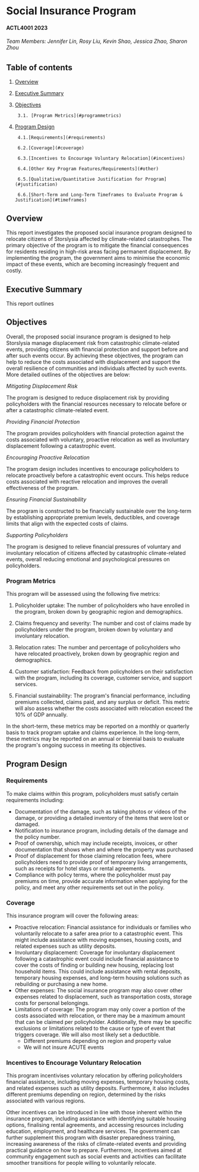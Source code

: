 # Social Insurance Program 

#### ACTL4001 2023 

###### Team Members: Jennifer Lin, Rosy Liu, Kevin Shao, Jessica Zhao, Sharon Zhou 

## Table of contents
1. [Overview](#overview)
2. [Executive Summary](#executivesum)
3. [Objectives](#objectives)

        3.1. [Program Metrics](#programmetrics)
4. [Program Design](#programdesign)

        4.1.[Requirements](#requirements)
        
        6.2.[Coverage](#coverage)
        
        6.3.[Incentives to Encourage Voluntary Relocation](#incentives)
        
        6.4.[Other Key Program Features/Requirements](#other)
        
        6.5.[Qualitative/Quantitative Justification for Program](#justification)
     
        6.6.[Short-Term and Long-Term Timeframes to Evaluate Program & Justification](#timeframes)
    
## Overview <a name="overview"></a>
This report investigates the proposed social insurance program designed to relocate citizens of Storslysia affected by climate-related catastrophes. The primary objective of the program is to mitigate the financial consequences for residents residing in high-risk areas facing permanent displacement. By implementing the program, the government aims to minimise the economic impact of these events, which are becoming increasingly frequent and costly. 

## Executive Summary <a name="executivesum"></a>
This report outlines  

## Objectives <a name="objectives"></a>
Overall, the proposed social insurance program is designed to help Storslysia manage displacement risk from catastrophic climate-related events, providing citizens with financial protection and support before and after such events occur. By achieving these objectives, the program can help to reduce the costs associated with displacement and support the overall resilience of communities and individuals affected by such events. More detailed outlines of the objectives are below: 

*Mitigating Displacement Risk*

The program is designed to reduce displacement risk by providing policyholders with the financial resources necessary to relocate before or after a catastrophic climate-related event. 

*Providing Financial Protection* 

The program provides policyholders with financial protection against the costs associated with voluntary, proactive relocation as well as involuntary displacement following a catastrophic event. 

*Encouraging Proactive Relocation*

The program design includes incentives to encourage policyholders to relocate proactively before a catastrophic event occurs. This helps reduce costs associated with reactive relocation and improves the overall effectiveness of the program. 

*Ensuring Financial Sustainability*

The program is constructed to be financially sustainable over the long-term by establishing appropriate premium levels, deductibles, and coverage limits that align with the expected costs of claims. 

*Supporting Policyholders*

The program is designed to relieve financial pressures of voluntary and involuntary relocation of citizens affected by catastrophic climate-related events, overall reducing emotional and psychological pressures on policyholders.  

### Program Metrics <a name="programmetrics"></a>
This program will be assessed using the following five metrics: 

  1. Policyholder uptake: The number of policyholders who have enrolled in the program, broken down by geographic region and demographics. 

  2. Claims frequency and severity: The number and cost of claims made by policyholders under the program, broken down by voluntary and involuntary relocation. 

  3. Relocation rates: The number and percentage of policyholders who have relocated proactively, broken down by geographic region and demographics. 

  4. Customer satisfaction: Feedback from policyholders on their satisfaction with the program, including its coverage, customer service, and support services. 

  5. Financial sustainability: The program's financial performance, including premiums collected, claims paid, and any surplus or deficit. This metric will also assess whether the costs associated with relocation exceed the 10% of GDP annually.  

In the short-term, these metrics may be reported on a monthly or quarterly basis to track program uptake and claims experience. In the long-term, these metrics may be reported on an annual or biennial basis to evaluate the program's ongoing success in meeting its objectives. 

## Program Design <a name="programdesign"></a>
### Requirements <a name="requirements"></a>
To make claims within this program, policyholders must satisfy certain requirements including: 
- Documentation of the damage, such as taking photos or videos of the damage, or providing a detailed inventory of the items that were lost or damaged. 
- Notification to insurance program, including details of the damage and the policy number. 
- Proof of ownership, which may include receipts, invoices, or other documentation that shows when and where the property was purchased 
- Proof of displacement for those claiming relocation fees, where policyholders need to provide proof of temporary living arrangements, such as receipts for hotel stays or rental agreements. 
- Compliance with policy terms, where the policyholder must pay premiums on time, provide accurate information when applying for the policy, and meet any other requirements set out in the policy. 

### Coverage <a name="coverage"></a>
This insurance program will cover the following areas: 
- Proactive relocation: Financial assistance for individuals or families who voluntarily relocate to a safer area prior to a catastrophic event. This might include assistance with moving expenses, housing costs, and related expenses such as utility deposits. 
- Involuntary displacement: Coverage for involuntary displacement following a catastrophic event could include financial assistance to cover the costs of finding or building new housing, replacing lost household items. This could include assistance with rental deposits, temporary housing expenses, and long-term housing solutions such as rebuilding or purchasing a new home. 
- Other expenses: The social insurance program may also cover other expenses related to displacement, such as transportation costs, storage costs for personal belongings. 
- Limitations of coverage: The program may only cover a portion of the costs associated with relocation, or there may be a maximum amount that can be claimed per policyholder. Additionally, there may be specific exclusions or limitations related to the cause or type of event that triggers coverage. We will also most likely set a deductible.  
    - Different premiums depending on region and property value  
    - We will not insure ACUTE events

### Incentives to Encourage Voluntary Relocation  <a name="incentives"></a>
This program incentivises voluntary relocation by offering policyholders financial assistance, including moving expenses, temporary housing costs, and related expenses such as utility deposits. Furthermore, it also includes different premiums depending on region, determined by the risks associated with various regions.  

Other incentives can be introduced in line with those inherent within the insurance program, including assistance with identifying suitable housing options, finalising rental agreements, and accessing resources including education, employment, and healthcare services. The government can further supplement this program with disaster preparedness training, increasing awareness of the risks of climate-related events and providing practical guidance on how to prepare. Furthermore, incentives aimed at community engagement such as social events and activities can facilitate smoother transitions for people willing to voluntarily relocate.  
